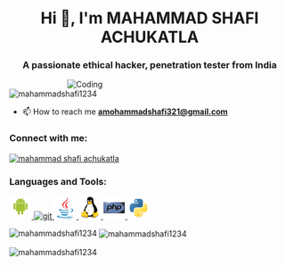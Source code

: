 
<h1 align="center">Hi 👋, I'm MAHAMMAD SHAFI ACHUKATLA</h1>
<h3 align="center">A passionate ethical hacker, penetration tester from India</h3>
<img align="right" alt="Coding" width="400" src="https://i.pinimg.com/originals/6e/36/41/6e3641df4d4ff70e70554064ff9739a3.gif">



<p align="left"> <img src="https://komarev.com/ghpvc/?username=mahammadshafi1234&label=Profile%20views&color=0e75b6&style=flat" alt="mahammadshafi1234" /> </p>

- 📫 How to reach me **amohammadshafi321@gmail.com**

<h3 align="left">Connect with me:</h3>
<p align="left">
<a href="https://linkedin.com/in/mahammad shafi achukatla" target="blank"><img align="center" src="https://raw.githubusercontent.com/rahuldkjain/github-profile-readme-generator/master/src/images/icons/Social/linked-in-alt.svg" alt="mahammad shafi achukatla" height="30" width="40" /></a>
</p>

<h3 align="left">Languages and Tools:</h3>
<p align="left"> <a href="https://developer.android.com" target="_blank" rel="noreferrer"> <img src="https://raw.githubusercontent.com/devicons/devicon/master/icons/android/android-original-wordmark.svg" alt="android" width="40" height="40"/> </a> <a href="https://git-scm.com/" target="_blank" rel="noreferrer"> <img src="https://www.vectorlogo.zone/logos/git-scm/git-scm-icon.svg" alt="git" width="40" height="40"/> </a> <a href="https://www.java.com" target="_blank" rel="noreferrer"> <img src="https://raw.githubusercontent.com/devicons/devicon/master/icons/java/java-original.svg" alt="java" width="40" height="40"/> </a> <a href="https://www.linux.org/" target="_blank" rel="noreferrer"> <img src="https://raw.githubusercontent.com/devicons/devicon/master/icons/linux/linux-original.svg" alt="linux" width="40" height="40"/> </a> <a href="https://www.php.net" target="_blank" rel="noreferrer"> <img src="https://raw.githubusercontent.com/devicons/devicon/master/icons/php/php-original.svg" alt="php" width="40" height="40"/> </a> <a href="https://www.python.org" target="_blank" rel="noreferrer"> <img src="https://raw.githubusercontent.com/devicons/devicon/master/icons/python/python-original.svg" alt="python" width="40" height="40"/> </a> </p>

<p><img align="left" src="https://github-readme-stats.vercel.app/api/top-langs?username=mahammadshafi1234&show_icons=true&locale=en&layout=compact" alt="mahammadshafi1234" /></p>

<p>&nbsp;<img align="center" src="https://github-readme-stats.vercel.app/api?username=mahammadshafi1234&show_icons=true&locale=en" alt="mahammadshafi1234" /></p>

<p><img align="center" src="https://github-readme-streak-stats.herokuapp.com/?user=mahammadshafi1234&" alt="mahammadshafi1234" /></p>
